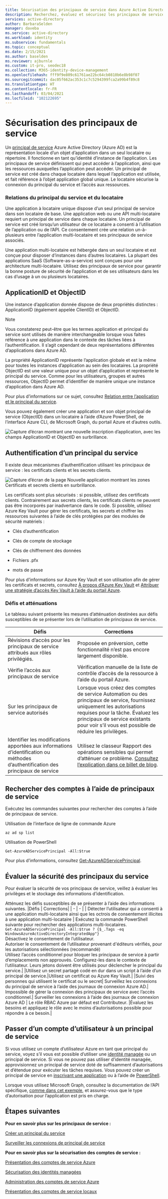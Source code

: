 ```yaml
---
title: Sécurisation des principaux de service dans Azure Active Directory
description: Recherchez, évaluez et sécurisez les principaux de service.
services: active-directory
author: BarbaraSelden
manager: daveba
ms.service: active-directory
ms.workload: identity
ms.subservice: fundamentals
ms.topic: conceptual
ms.date: 2/15/2021
ms.author: baselden
ms.reviewer: ajburnle
ms.custom: it-pro, seodec18
ms.collection: M365-identity-device-management
ms.openlocfilehash: fff9f9e809c61761ae22bc64cb0810b6e8b98f07
ms.sourcegitcommit: dac05f662ac353c1c7c5294399fca2a99b4f89c8
ms.translationtype: HT
ms.contentlocale: fr-FR
ms.lasthandoff: 03/04/2021
ms.locfileid: "102122695"
---
```

# <a name="securing-service-principals"></a>Sécurisation des principaux de service

Un [principal de service](https://docs.microsoft.com/azure/active-directory/develop/app-objects-and-service-principals) Azure Active Directory (Azure AD) est la représentation locale d’un objet d’application dans un seul locataire ou répertoire.  Il fonctionne en tant qu’identité d’instance de l’application. Les principaux de service définissent qui peut accéder à l’application, ainsi que les ressources auxquelles l’application peut accéder. Un principal de service est créé dans chaque locataire dans lequel l’application est utilisée, et fait référence à l’objet application global unique. Le locataire sécurise la connexion du principal du service et l’accès aux ressources.  

### <a name="tenant-service-principal-relationships"></a>Relations du principal du service et du locataire
Une application à locataire unique dispose d’un seul principal de service dans son locataire de base. Une application web ou une API multi-locataire requiert un principal de service dans chaque locataire. Un principal de service est créé lorsqu’un utilisateur de ce locataire a consenti à l’utilisation de l’application ou de l’API. Ce consentement crée une relation un-à-plusieurs entre l’application multi-locataire et ses principaux de service associés.

Une application multi-locataire est hébergée dans un seul locataire et est conçue pour disposer d’instances dans d’autres locataires. La plupart des applications SaaS (Software-as-a-service) sont conçues pour une architecture multi-locataire. Utilisez des principaux de service pour garantir la bonne posture de sécurité de l’application et de ses utilisateurs dans les cas d’usage à un ou plusieurs locataires.

## <a name="applicationid-and-objectid"></a>ApplicationID et ObjectID

Une instance d’application donnée dispose de deux propriétés distinctes : ApplicationID (également appelée ClientID) et ObjectID.

> [!NOTE] 
> Vous constaterez peut-être que les termes application et principal du service sont utilisés de manière interchangeable lorsque vous faites référence à une application dans le contexte des tâches liées à l’authentification. Il s’agit cependant de deux représentations différentes d’applications dans Azure AD.
 

La propriété ApplicationID représente l’application globale et est la même pour toutes les instances d’application au sein des locataires. La propriété ObjectID est une valeur unique pour un objet d’application et représente le principal du service. Comme pour les utilisateurs, groupes et autres ressources, ObjectID permet d’identifier de manière unique une instance d’application dans Azure AD.

Pour plus d’informations sur ce sujet, consultez [Relation entre l’application et le principal du service](https://docs.microsoft.com/azure/active-directory/develop/app-objects-and-service-principals).

Vous pouvez également créer une application et son objet principal de service (ObjectID) dans un locataire à l’aide d’Azure PowerShell, de l’interface Azure CLI, de Microsoft Graph, du portail Azure et d’autres outils. 

![Capture d’écran montrant une nouvelle inscription d’application, avec les champs ApplicationID et ObjectID en surbrillance.](./media/securing-service-accounts/secure-principal-image-1.png)

## <a name="service-principal-authentication"></a>Authentification d’un principal du service

Il existe deux mécanismes d’authentification utilisant les principaux de service : les certificats clients et les secrets clients. 

![ Capture d’écran de la page Nouvelle application montrant les zones Certificats et secrets clients en surbrillance.](./media/securing-service-accounts/secure-principal-certificates.png)

Les certificats sont plus sécurisés : si possible, utilisez des certificats clients. Contrairement aux secrets clients, les certificats clients ne peuvent pas être incorporés par inadvertance dans le code. Si possible, utilisez Azure Key Vault pour gérer les certificats, les secrets et chiffrer les ressources suivantes à l’aide de clés protégées par des modules de sécurité matériels :

* Clés d’authentification

* Clés de compte de stockage

* Clés de chiffrement des données

* Fichiers .pfx

* mots de passe 

Pour plus d’informations sur Azure Key Vault et son utilisation afin de gérer les certificats et secrets, consultez [À propos d’Azure Key Vault](https://docs.microsoft.com/azure/key-vault/general/overview) et [Attribuer une stratégie d’accès Key Vault à l’aide du portail Azure](https://docs.microsoft.com/azure/key-vault/general/assign-access-policy-portal). 

 ### <a name="challenges-and-mitigations"></a>Défis et atténuations
Le tableau suivant présente les mesures d’atténuation destinées aux défis susceptibles de se présenter lors de l’utilisation de principaux de service.


| Défis| Corrections |
| - | - |
| Révisions d’accès pour les principaux de service attribués aux rôles privilégiés.| Proposée en préversion, cette fonctionnalité n’est pas encore largement disponible. |
| Vérifie l’accès aux principaux de service| Vérification manuelle de la liste de contrôle d’accès de la ressource à l’aide du portail Azure. |
| Sur les principaux de service autorisés| Lorsque vous créez des comptes de service Automation ou des principaux de service, fournissez uniquement les autorisations requises pour la tâche. Évaluez les principaux de service existants pour voir s’il vous est possible de réduire les privilèges. |
|Identifier les modifications apportées aux informations d’identification ou méthodes d’authentification des principaux de service |Utilisez le classeur Rapport des opérations sensibles qui permet d’atténuer ce problème. [Consultez l’explication dans ce billet de blog](https://techcommunity.microsoft.com/t5/azure-active-directory-identity/azure-ad-workbook-to-help-you-assess-solorigate-risk/ba-p/2010718).|

## <a name="find-accounts-using-service-principals"></a>Rechercher des comptes à l’aide de principaux de service
Exécutez les commandes suivantes pour rechercher des comptes à l’aide de principaux de service.

Utilisation de l’interface de ligne de commande Azure


`az ad sp list`

Utilisation de PowerShell

`Get-AzureADServicePrincipal -All:$true` 


Pour plus d’informations, consultez [Get-AzureADServicePrincipal](https://docs.microsoft.com/powershell/module/azuread/get-azureadserviceprincipal?view=azureadps-2.0).

## <a name="assess-service-principal-security"></a>Évaluer la sécurité des principaux du service

Pour évaluer la sécurité de vos principaux de service, veillez à évaluer les privilèges et le stockage des informations d’identification.

Atténuez les défis susceptibles de se présenter à l’aide des informations suivantes.
|Défis | Corrections|
| - | - |
| Détecter l’utilisateur qui a consenti à une application multi-locataire ainsi que les octrois de consentement illicites à une application multi-locataire | Exécutez la commande PowerShell suivante pour rechercher des applications multi-locataires.<br>`Get-AzureADServicePrincipal -All:$true ? {$_.Tags -eq WindowsAzureActiveDirectoryIntegratedApp"}`<br>Désactivez le consentement de l’utilisateur. <br>Autoriser le consentement de l’utilisateur provenant d'éditeurs vérifiés, pour les autorisations sélectionnées (recommandé) <br> Utilisez l’accès conditionnel pour bloquer les principaux de service à partir d’emplacements non approuvés. Configurez-les dans le contexte de l’utilisateur. Leurs jetons doivent être utilisés pour déclencher le principal du service.|
|Utilisez un secret partagé codé en dur dans un script à l’aide d’un principal de service.|Utilisez un certificat ou Azure Key Vault.|
|Suivi des personnes qui utilisent le certificat ou le secret| Surveillez les connexions du principal de service à l’aide des journaux de connexion Azure AD.|
Impossible de gérer la connexion des principaux de service avec l’accès conditionnel.| Surveiller les connexions à l’aide des journaux de connexion Azure AD
| Le rôle RBAC Azure par défaut est Contributeur. |Évaluez les besoins et appliquez le rôle avec le moins d’autorisations possible pour répondre à ce besoin.|

## <a name="move-from-a-user-account-to-a-service-principal"></a>Passer d’un compte d’utilisateur à un principal de service  
Si vous utilisez un compte d’utilisateur Azure en tant que principal du service, voyez s’il vous est possible d’utiliser une [identité managée](https://docs.microsoft.com/azure/app-service/overview-managed-identity?tabs=dotnet) ou un principal de service. Si vous ne pouvez pas utiliser d’identité managée, approvisionnez un principal de service doté de suffisamment d’autorisations et d’étendue pour exécuter les tâches requises. Vous pouvez créer un principal de service en [inscrivant une application](https://docs.microsoft.com/azure/active-directory/develop/howto-create-service-principal-portal) ou à l’aide de [PowerShell](https://docs.microsoft.com/azure/active-directory/develop/howto-authenticate-service-principal-powershell).

Lorsque vous utilisez Microsoft Graph, consultez la documentation de l’API spécifique, [comme dans cet exemple](/powershell/azure/create-azure-service-principal-azureps), et assurez-vous que le type d’autorisation pour l’application est pris en charge.

## <a name="next-steps"></a>Étapes suivantes

**Pour en savoir plus sur les principaux de service :**

[Créer un principal du service](../develop/howto-create-service-principal-portal.md)

 [Surveiller les connexions de principal de service](https://docs.microsoft.com/azure/active-directory/reports-monitoring/concept-sign-ins#sign-ins-report)

**Pour en savoir plus sur la sécurisation des comptes de service :**

[Présentation des comptes de service Azure](service-accounts-introduction-azure.md)

[Sécurisation des identités managées](service-accounts-managed-identities.md)

[Administration des comptes de service Azure](service-accounts-governing-azure.md)

[Présentation des comptes de service locaux](service-accounts-on-premises.md)
